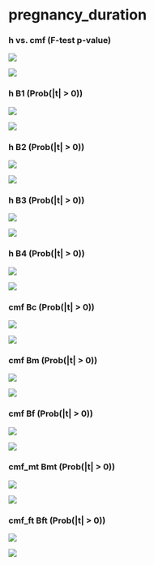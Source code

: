 # pregnancy_duration



### h vs. cmf (F-test p-value)

![](pregnancy_duration_cmf_h_p_MH.png)

![](pregnancy_duration_cmf_h_p_QQ.png)


### h B1 (Prob(|t| > 0))

![](pregnancy_duration_h_B1_p_MH.png)

![](pregnancy_duration_h_B1_p_QQ.png)


### h B2 (Prob(|t| > 0))

![](pregnancy_duration_h_B2_p_MH.png)

![](pregnancy_duration_h_B2_p_QQ.png)


### h B3 (Prob(|t| > 0))

![](pregnancy_duration_h_B3_p_MH.png)

![](pregnancy_duration_h_B3_p_QQ.png)


### h B4 (Prob(|t| > 0))

![](pregnancy_duration_h_B4_p_MH.png)

![](pregnancy_duration_h_B4_p_QQ.png)


### cmf Bc (Prob(|t| > 0))

![](pregnancy_duration_cmf_Bc_p_MH.png)

![](pregnancy_duration_cmf_Bc_p_QQ.png)


### cmf Bm (Prob(|t| > 0))

![](pregnancy_duration_cmf_Bm_p_MH.png)

![](pregnancy_duration_cmf_Bm_p_QQ.png)


### cmf Bf (Prob(|t| > 0))

![](pregnancy_duration_cmf_Bf_p_MH.png)

![](pregnancy_duration_cmf_Bf_p_QQ.png)


### cmf_mt Bmt (Prob(|t| > 0))

![](pregnancy_duration_cmf_mt_Bmt_p_MH.png)

![](pregnancy_duration_cmf_mt_Bmt_p_QQ.png)


### cmf_ft Bft (Prob(|t| > 0))

![](pregnancy_duration_cmf_ft_Bft_p_MH.png)

![](pregnancy_duration_cmf_ft_Bft_p_QQ.png)

